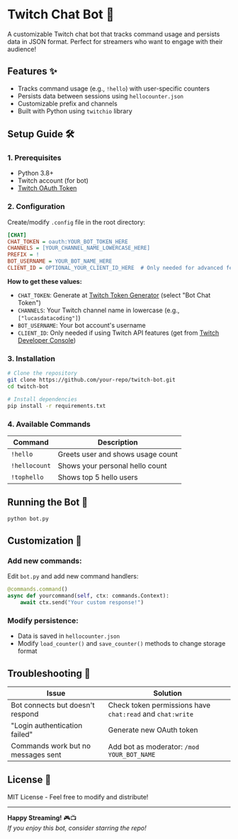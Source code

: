 # Twitch Chat Bot 🤖

A customizable Twitch chat bot that tracks command usage and persists data in JSON format. Perfect for streamers who want to engage with their audience!

## Features ✨
- Tracks command usage (e.g., `!hello`) with user-specific counters
- Persists data between sessions using `hellocounter.json`
- Customizable prefix and channels
- Built with Python using `twitchio` library

## Setup Guide 🛠️

### 1. Prerequisites
- Python 3.8+
- Twitch account (for bot)
- [Twitch OAuth Token](https://twitchtokengenerator.com)

### 2. Configuration
Create/modify `.config` file in the root directory:

```ini
[CHAT]
CHAT_TOKEN = oauth:YOUR_BOT_TOKEN_HERE
CHANNELS = [YOUR_CHANNEL_NAME_LOWERCASE_HERE]
PREFIX = !
BOT_USERNAME = YOUR_BOT_NAME_HERE
CLIENT_ID = OPTIONAL_YOUR_CLIENT_ID_HERE  # Only needed for advanced features
```

**How to get these values:**
- `CHAT_TOKEN`: Generate at [Twitch Token Generator](https://twitchtokengenerator.com) (select "Bot Chat Token")
- `CHANNELS`: Your Twitch channel name in lowercase (e.g., `["lucasdatacoding"]`)
- `BOT_USERNAME`: Your bot account's username
- `CLIENT_ID`: Only needed if using Twitch API features (get from [Twitch Developer Console](https://dev.twitch.tv/console))

### 3. Installation
```bash
# Clone the repository
git clone https://github.com/your-repo/twitch-bot.git
cd twitch-bot

# Install dependencies
pip install -r requirements.txt
```

### 4. Available Commands
| Command | Description |
|---------|-------------|
| `!hello` | Greets user and shows usage count |
| `!hellocount` | Shows your personal hello count |
| `!tophello` | Shows top 5 hello users |

## Running the Bot 🚀
```bash
python bot.py
```

## Customization 🎨
### Add new commands:
Edit `bot.py` and add new command handlers:
```python
@commands.command()
async def yourcommand(self, ctx: commands.Context):
    await ctx.send("Your custom response!")
```

### Modify persistence:
- Data is saved in `hellocounter.json`
- Modify `load_counter()` and `save_counter()` methods to change storage format

## Troubleshooting 🔧
| Issue | Solution |
|-------|----------|
| Bot connects but doesn't respond | Check token permissions have `chat:read` and `chat:write` |
| "Login authentication failed" | Generate new OAuth token |
| Commands work but no messages sent | Add bot as moderator: `/mod YOUR_BOT_NAME` |

## License 📄
MIT License - Feel free to modify and distribute!

---

**Happy Streaming!** 🎮📺  
*If you enjoy this bot, consider starring the repo!*
